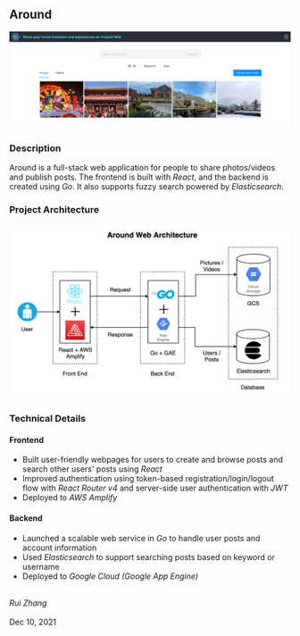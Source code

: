 ## Around 

<p align="center"><img src="pictures/demo-1.png" alt="Demo Picture"></p>

### Description

Around is a full-stack web application for people to share photos/videos and publish posts. The frontend is built with *React*, and the backend is created using *Go*. It also supports fuzzy search powered by *Elasticsearch*.

### Project Architecture

<p align="center"><img src="pictures/web-architecture.png" alt="Project Architecture"></p>

### Technical Details

#### Frontend

* Built user-friendly webpages for users to create and browse posts and search other users' posts using *React*
* Improved authentication using token-based registration/login/logout flow with *React Router v4* and server-side user authentication with *JWT*
* Deployed to *AWS Amplify*

#### Backend

* Launched a scalable web service in *Go* to handle user posts and account information
* Used *Elasticsearch* to support searching posts based on keyword or username
* Deployed to *Google Cloud (Google App Engine)* 

<br><em>Rui Zhang</em>
<br><br>Dec 10, 2021
